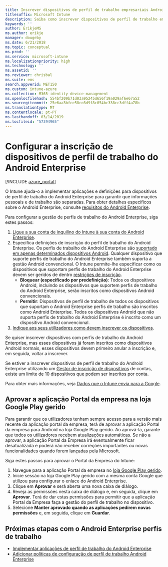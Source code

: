 ```yaml
---
title: Inscrever dispositivos de perfil de trabalho empresariais Android no Intune
titlesuffix: Microsoft Intune
description: Saiba como inscrever dispositivos de perfil de trabalho empresariais Android no Intune.
keywords: ''
author: ErikjeMS
ms.author: erikje
manager: dougeby
ms.date: 6/21/2018
ms.topic: conceptual
ms.prod: ''
ms.service: microsoft-intune
ms.localizationpriority: high
ms.technology: ''
ms.assetid: ''
ms.reviewer: chrisbal
ms.suite: ems
search.appverid: MET150
ms.custom: intune-azure
ms.collection: M365-identity-device-management
ms.openlocfilehash: 554bf209b71d03a95245d656f19a029af6e67a52
ms.sourcegitcommit: 25e6aa3bfce58ce8d9f8c054bc338cc3dff4a78b
ms.translationtype: MT
ms.contentlocale: pt-PT
ms.lasthandoff: 03/14/2019
ms.locfileid: "57394965"
---
```

# <a name="set-up-enrollment-of-android-enterprise-work-profile-devices"></a>Configurar a inscrição de dispositivos de perfil de trabalho do Android Enterprise

[!INCLUDE [azure_portal](./includes/azure_portal.md)]

O Intune ajuda-o a implementar aplicações e definições para dispositivos de perfil de trabalho do Android Enterprise para garantir que informações pessoais e de trabalho são separadas. Para obter detalhes específicos sobre o Android Enterprise, consulte [requisitos do Android Enterprise](https://support.google.com/work/android/answer/6174145?hl=en&ref_topic=6151012).

Para configurar a gestão de perfis de trabalho do Android Enterprise, siga estes passos:

1. [Ligue a sua conta de inquilino do Intune à sua conta do Android Enterprise](connect-intune-android-enterprise.md).
2. Especifica definições de inscrição do perfil de trabalho do Android Enterprise. Os perfis de trabalho do Android Enterprise são [suportado em apenas determinados dispositivos Android](https://support.google.com/work/android/answer/6174145?hl=en&ref_topic=6151012%20style=%22target=new_window%22). Qualquer dispositivo que suporte perfis de trabalho do Android Enterprise também suporta a gestão Android convencional. O Intune permite-lhe especificar como os dispositivos que suportam perfis de trabalho do Android Enterprise devem ser geridos de dentro [restrições de inscrição](enrollment-restrictions-set.md).
    - **Bloquear (especificado por predefinição)**:  Todos os dispositivos Android, incluindo os dispositivos que suportem perfis de trabalho do Android Enterprise, serão inscritos como dispositivos Android convencionais.
    - **Permitir**: Dispositivos de perfil de trabalho de todos os dispositivos que suportam o Android Enterprise perfis de trabalho são inscritos como Android Enterprise. Todos os dispositivos Android que não suporta perfis de trabalho do Android Enterprise é inscrito como um dispositivo Android convencional.
3. [Indique aos seus utilizadores como devem inscrever os dispositivos](/intune-user-help/enroll-your-device-in-intune-android).


Se quiser inscrever dispositivos com perfis de trabalho do Android Enterprise, mas esses dispositivos já foram inscritos como dispositivos Android normais, esses dispositivos devem primeiro anular a inscrição e, em seguida, voltar a inscrever.

Se estiver a inscrever dispositivos de perfil de trabalho do Android Enterprise utilizando um [Gestor de inscrição de dispositivos](device-enrollment-manager-enroll.md) de contas, existe um limite de 10 dispositivos que podem ser inscritos por conta.

Para obter mais informações, veja [Dados que o Intune envia para a Google](data-intune-sends-to-google.md).

## <a name="approve-the-company-portal-app-in-the-managed-google-play-store"></a>Aprovar a aplicação Portal da empresa na loja Google Play gerido

Para garantir que os utilizadores tenham sempre acesso para a versão mais recente da aplicação portal da empresa, terá de aprovar a aplicação Portal da empresa para Android na loja Google Play gerido. Ao aprová-la, garante que todos os utilizadores recebem atualizações automáticas. Se não a aprovar, a aplicação Portal da Empresa irá eventualmente ficar desatualizada e poderá não receber correções importantes ou novas funcionalidades quando forem lançadas pela Microsoft.

Siga estes passos para aprovar o Portal da Empresa do Intune:

1.  Navegue para a aplicação Portal da empresa no [loja Google Play gerido](https://play.google.com/work/apps/details?id=com.microsoft.windowsintune.companyportal).
2.  Inicie sessão na loja Google Play gerido com a mesma conta Google que utilizou para configurar o enlace do Android Enterprise.
3.  Clique em **Aprovar** e será aberta uma nova caixa de diálogo.
4.  Reveja as permissões nesta caixa de diálogo e, em seguida, clique em **Aprovar**. Terá de dar estas permissões para permitir que a aplicação Portal da Empresa faça a gestão do perfil de trabalho no dispositivo.
5.  Selecione **Manter aprovado quando as aplicações pedirem novas permissões** e, em seguida, clique em **Guardar**.

## <a name="next-steps-for-android-enterprise-work-profiles"></a>Próximas etapas com o Android Enterprise perfis de trabalho
- [Implementar aplicações de perfil de trabalho do Android Enterprise](apps-add-android-for-work.md)
- [Adicionar políticas de configuração de perfil de trabalho Android Enterprise](device-profiles.md)
